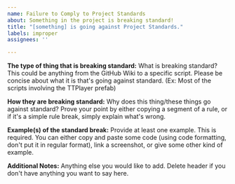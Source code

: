 ```yaml
---
name: Failure to Comply to Project Standards
about: Something in the project is breaking standard!
title: "[something] is going against Project Standards."
labels: improper
assignees: ''

---
```


**The type of thing that is breaking standard:**
What is breaking standard? This could be anything from the GitHub Wiki to a specific script. Please be concise about what it is that's going against standard. (Ex: Most of the scripts involving the TTPlayer prefab)

**How they are breaking standard:**
Why does this thing/these things go against standard? Prove your point by either copying a segment of a rule, or if it's a simple rule break, simply explain what's wrong.

**Example(s) of the standard break:**
Provide at least one example. This is required. You can either copy and paste some code (using code formatting, don't put it in regular format), link a screenshot, or give some other kind of example.

**Additional Notes:**
Anything else you would like to add. Delete header if you don't have anything you want to say here.
